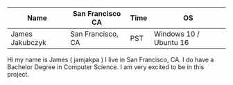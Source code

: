 Name | San Francisco CA | Time | OS | 
------------ | ------------- | ------------- | ------------
James Jakubczyk | San Francisco, CA | PST | Windows 10 / Ubuntu 16

Hi my name is James ( jamjakpa ) I live in San Francisco, CA.
I do have a Bachelor Degree in Computer Science.
I am very excited to be in this project.
